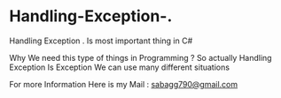 # Handling-Exception-.
Handling Exception . Is most important thing in C#

Why We need this type of things in Programming ?
So actually Handling Exception Is Exception We can use many different situations

For more Information Here is my Mail : sabagg790@gmail.com
